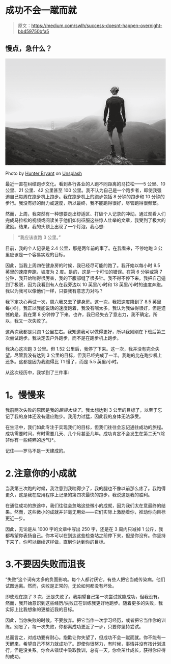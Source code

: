 # 成功不会一蹴而就

> 原文：<https://medium.com/swlh/success-doesnt-happen-overnight-bb459750bfa5>

## 慢点，急什么？

![](img/627ae6cdc2188d27abdc0ff7f5d85eb7.png)

Photo by [Hunter Bryant](https://unsplash.com/@hunterbryant?utm_source=medium&utm_medium=referral) on [Unsplash](https://unsplash.com?utm_source=medium&utm_medium=referral)

最近一直在纠结跑步文化。看到各行各业的人跑不同距离的马拉松——5 公里、10 公里、21 公里、42 公里甚至 100 公里。我不认为自己是一个跑步者，即使我强迫自己每周在跑步机上跑步。我在跑步机上的跑步包括 8 分钟的跑步和 10 分钟的步行。我没有好的耐力或速度，所以最终，我不能跑得很好，尽管跑得很频繁。

然而，上周，我突然有一种想要走出舒适区、打破个人记录的冲动。通过观看人们完成马拉松的视频或阅读关于他们如何征服这些惊人壮举的文章，我受到了极大的激励。结果，我的头顶上出现了一个灯泡，我心想:

> “我应该直跑 3 公里。”

目前，我的个人记录是 2.4 公里，那是两年前的事了。在我看来，不停地跑 3 公里应该是一个容易实现的目标。

因此，当我上周四在健身房的时候，我已经尽可能的跑了。我开始以每小时 9.5 英里的速度奔跑，坡度为 2 度。是的，这是一个可怕的错误。在第 6 分钟或第 7 分钟，我开始喘得很厉害，我的下腹部缝了很多针。我不得不停下来。我把自己逼到了极限，因为我看到有人在我旁边以 10 英里/小时和 13 英里/小时的速度奔跑。我以为我可以像他们一样，只要我有意志力对吗？

我下定决心再试一次，周六我又去了健身房。这一次，我把速度降到了 8.5 英里每小时。我正以我能说话的速度跑着，我没有喘太多。我认为我做得很好，但是遗憾的是，我在第 8 分钟停了下来。也许，我已经失去了意志力，我不确定。所以，我又一次失败了。

这两次我都是只跑 1 公里左右。我知道我可以做得更好，所以我刚刚在下班后第三次尝试跑步。我决定去户外跑步，而不是在跑步机上跑步。

我决心这次跑 3 公里。但 1.52 公里后，我停了下来。这一次，我并没有完全失望。尽管我没有达到 3 公里的目标，但我已经完成了一半。我跑的比在跑步机上还多。这都是因为我跑得比 T1 慢了，而是 5.5 英里/小时。

从这次经历中，我学到了三件事:

# **1。慢慢来**

我前两次失败的原因是我的*跑得太快了*。我太想达到 3 公里的目标了，以至于忘记了我的身体还没有适应跑步。我用力过猛，因此我的身体无法承受。

在生活中，我们如此专注于实现我们的目标，但我们往往会忘记通往成功的旅程。成功需要时间，有时需要几天、几个月甚至几年。成功肯定不会发生在第二天*(除非你有一些纯粹的运气)*。

记住——罗马不是一天建成的。

# 2.注意你的小成就

当我第三次跑的时候，我注意到我喘得少了，我的腿也不像以前那么疼了。我跑得更久，这是我在应用程序上记录的第四次最快的跑步。我说这是我的胜利。

在通往成功的旅途中，我们往往会忽略这些微小的成就，因为我们太在意最终的结果。然而，这些微小的成就并非毫无用处——它们实际上激励着你，推动你向目标更近一步。

因此，无论是从 1000 字的文章中写出 250 字，还是在 3 周内只减掉 1 公斤，我都希望你表扬自己。你本可以在到达这些检查站之前停下来，但是你没有。你坚持下来了，你可以继续这样做，直到你达到你的目标。

# 3.不要因失败而沮丧

“失败”这个词有太多的负面影响。每个人都讨厌它，有些人把它当成传染病。他们试图远离。然而，失败是正常的，无论如何都没有坏处。

即使现在跑了 3 次，还是失败了。我期望自己第一次尝试就能成功，但我没有。然而，我开始意识到这些经历/失败正在训练我更好地跑步。随着更多的失败，我实际上比我想象的更接近我的目标。

因此，当你失败的时候，不要放弃。把它当作一次学习经历，或者把它当作你的训练。别忘了，每一次失败，你都离成功更近了一步，只要你坚持尝试。

总而言之，对成功要有耐心。抱歉让你失望了，但成功不会一蹴而就。你不能有一天醒来，希望自己不努力就成功了。即使你很努力，有时候，事情并没有按计划进行，但是没关系。你会从错误中吸取教训，总有一天，你会茁壮成长，获得你应得的成功。